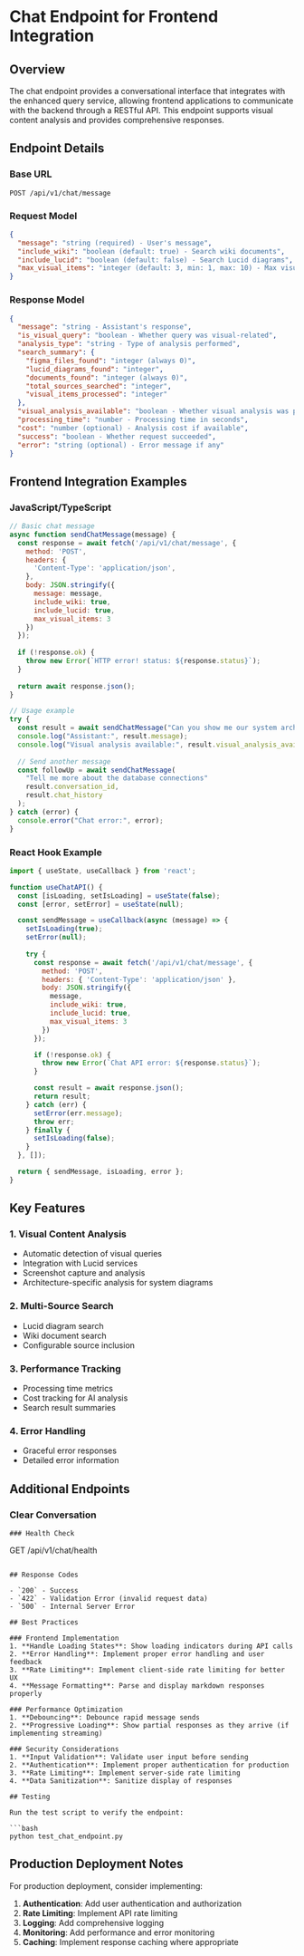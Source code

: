 # Chat Endpoint for Frontend Integration

## Overview

The chat endpoint provides a conversational interface that integrates with the enhanced query service, allowing frontend applications to communicate with the backend through a RESTful API. This endpoint supports visual content analysis and provides comprehensive responses.

## Endpoint Details

### Base URL
```
POST /api/v1/chat/message
```

### Request Model

```json
{
  "message": "string (required) - User's message",
  "include_wiki": "boolean (default: true) - Search wiki documents",
  "include_lucid": "boolean (default: false) - Search Lucid diagrams", 
  "max_visual_items": "integer (default: 3, min: 1, max: 10) - Max visual items to process"
}
```

### Response Model

```json
{
  "message": "string - Assistant's response",
  "is_visual_query": "boolean - Whether query was visual-related",
  "analysis_type": "string - Type of analysis performed",
  "search_summary": {
    "figma_files_found": "integer (always 0)",
    "lucid_diagrams_found": "integer", 
    "documents_found": "integer (always 0)",
    "total_sources_searched": "integer",
    "visual_items_processed": "integer"
  },
  "visual_analysis_available": "boolean - Whether visual analysis was performed",
  "processing_time": "number - Processing time in seconds",
  "cost": "number (optional) - Analysis cost if available",
  "success": "boolean - Whether request succeeded",
  "error": "string (optional) - Error message if any"
}
```

## Frontend Integration Examples

### JavaScript/TypeScript

```javascript
// Basic chat message
async function sendChatMessage(message) {
  const response = await fetch('/api/v1/chat/message', {
    method: 'POST',
    headers: {
      'Content-Type': 'application/json',
    },
    body: JSON.stringify({
      message: message,
      include_wiki: true,
      include_lucid: true,
      max_visual_items: 3
    })
  });
  
  if (!response.ok) {
    throw new Error(`HTTP error! status: ${response.status}`);
  }
  
  return await response.json();
}

// Usage example
try {
  const result = await sendChatMessage("Can you show me our system architecture?");
  console.log("Assistant:", result.message);
  console.log("Visual analysis available:", result.visual_analysis_available);
  
  // Send another message
  const followUp = await sendChatMessage(
    "Tell me more about the database connections"
    result.conversation_id,
    result.chat_history
  );
} catch (error) {
  console.error("Chat error:", error);
}
```

### React Hook Example

```jsx
import { useState, useCallback } from 'react';

function useChatAPI() {
  const [isLoading, setIsLoading] = useState(false);
  const [error, setError] = useState(null);

  const sendMessage = useCallback(async (message) => {
    setIsLoading(true);
    setError(null);
    
    try {
      const response = await fetch('/api/v1/chat/message', {
        method: 'POST',
        headers: { 'Content-Type': 'application/json' },
        body: JSON.stringify({
          message,
          include_wiki: true,
          include_lucid: true,
          max_visual_items: 3
        })
      });

      if (!response.ok) {
        throw new Error(`Chat API error: ${response.status}`);
      }

      const result = await response.json();
      return result;
    } catch (err) {
      setError(err.message);
      throw err;
    } finally {
      setIsLoading(false);
    }
  }, []);

  return { sendMessage, isLoading, error };
}
```

## Key Features

### 1. Visual Content Analysis
- Automatic detection of visual queries
- Integration with Lucid services
- Screenshot capture and analysis
- Architecture-specific analysis for system diagrams

### 2. Multi-Source Search
- Lucid diagram search
- Wiki document search
- Configurable source inclusion

### 3. Performance Tracking
- Processing time metrics
- Cost tracking for AI analysis
- Search result summaries

### 4. Error Handling
- Graceful error responses
- Detailed error information

## Additional Endpoints

### Clear Conversation
```
### Health Check
```
GET /api/v1/chat/health
```

## Response Codes

- `200` - Success
- `422` - Validation Error (invalid request data)
- `500` - Internal Server Error

## Best Practices

### Frontend Implementation
1. **Handle Loading States**: Show loading indicators during API calls
2. **Error Handling**: Implement proper error handling and user feedback
3. **Rate Limiting**: Implement client-side rate limiting for better UX
4. **Message Formatting**: Parse and display markdown responses properly

### Performance Optimization
1. **Debouncing**: Debounce rapid message sends
2. **Progressive Loading**: Show partial responses as they arrive (if implementing streaming)

### Security Considerations
1. **Input Validation**: Validate user input before sending
2. **Authentication**: Implement proper authentication for production
3. **Rate Limiting**: Implement server-side rate limiting
4. **Data Sanitization**: Sanitize display of responses

## Testing

Run the test script to verify the endpoint:

```bash
python test_chat_endpoint.py
```

## Production Deployment Notes

For production deployment, consider implementing:

1. **Authentication**: Add user authentication and authorization
2. **Rate Limiting**: Implement API rate limiting
3. **Logging**: Add comprehensive logging
4. **Monitoring**: Add performance and error monitoring
5. **Caching**: Implement response caching where appropriate 